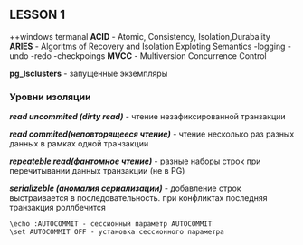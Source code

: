 ## LESSON 1


++windows termanal
**ACID** - Atomic, Consistency, Isolation,Durabality
**ARIES** - Algoritms of Recovery and Isolation Exploting Semantics
-logging
-undo
-redo
-checkpoings
**MVCC** - Multiversion Concurrence Control

**pg_lsclusters** - запущенные экземпляры

### Уровни изоляции

***read uncommited (dirty read)*** - чтение незафиксированной транзакции

***read commited(неповторящееся чтение)*** - чтение несколько раз разных данных в рамках одной транзакции

***repeateble read(фантомное чтение)*** - разные наборы строк при перечитывании данных транзакции (не в PG)

***serializeble (аномалия сериализации)*** - добавление строк выстраивается в последовательность. при конфликтах последняя транзакция роллбечится

```
\echo :AUTOCOMMIT - сессионный параметр AUTOCOMMIT
\set AUTOCOMMIT OFF - установка сессионного параметра
```
